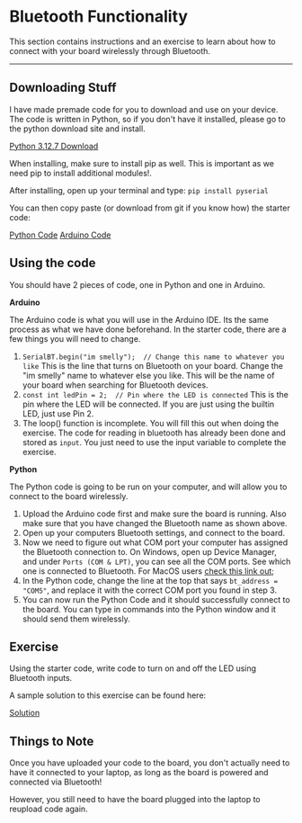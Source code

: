 # Bluetooth Functionality

This section contains instructions and an exercise to learn about how to connect with your board wirelessly through Bluetooth.

---

## Downloading Stuff

I have made premade code for you to download and use on your device. The code is written in Python, so if you don't have it installed, please go to the python download site and install.

[Python 3.12.7 Download](https://www.python.org/downloads/release/python-3127/)

When installing, make sure to install pip as well. This is important as we need pip to install additional modules!.

After installing, open up your terminal and type:
`pip install pyserial`

You can then copy paste (or download from git if you know how) the starter code:

[Python Code](./bluetooth_client.py)
[Arduino Code](./bluetooth_excerise.ino)

## Using the code

You should have 2 pieces of code, one in Python and one in Arduino. 

**__Arduino__**

The Arduino code is what you will use in the Arduino IDE. Its the same process as what we have done beforehand. In the starter code, there are a few things you will need to change.

1. `SerialBT.begin("im smelly");  // Change this name to whatever you like`
    This is the line that turns on Bluetooth on your board. Change the "im smelly" name to whatever else you like. This will be the name of your board when searching for Bluetooth devices.
2. `const int ledPin = 2;  // Pin where the LED is connected`
    This is the pin where the LED will be connected. If you are just using the builtin LED, just use Pin 2.
3. The loop() function is incomplete. You will fill this out when doing the exercise. The code for reading in bluetooth has already been done and stored as `input`. You just need to use the input variable to complete the exercise.

**__Python__**

The Python code is going to be run on your computer, and will allow you to connect to the board wirelessly.
1. Upload the Arduino code first and make sure the board is running. Also make sure that you have changed the Bluetooth name as shown above.
2. Open up your computers Bluetooth settings, and connect to the board.
3. Now we need to figure out what COM port your computer has assigned the Bluetooth connection to. On Windows, open up Device Manager, and under `Ports (COM & LPT)`, you can see all the COM ports. See which one is connected to Bluetooth. For MacOS users [check this link out](https://stackoverflow.com/questions/12254378/how-to-find-the-serial-port-number-on-mac-os-x);
4. In the Python code, change the line at the top that says `bt_address = "COM5"`, and replace it with the correct COM port you found in step 3.
5. You can now run the Python Code and it should successfully connect to the board. You can type in commands into the Python window and it should send them wirelessly. 

## Exercise

Using the starter code, write code to turn on and off the LED using Bluetooth inputs.

A sample solution to this exercise can be found here:

[Solution](./bluetooth_esp.ino)

## Things to Note

Once you have uploaded your code to the board, you don't actually need to have it connected to your laptop, as long as the board is powered and connected via Bluetooth!

However, you still need to have the board plugged into the laptop to reupload code again.